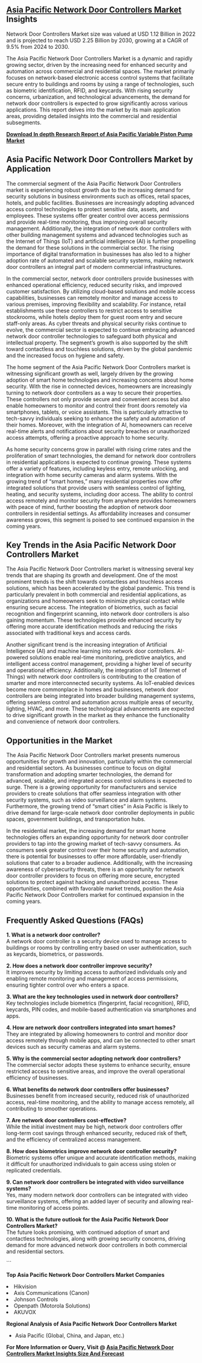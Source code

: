 <h2><a href="https://www.verifiedmarketreports.com/download-sample/?rid=401690&amp;utm_source=Github-Feb&amp;utm_medium=225" target="_blank">Asia Pacific Network Door Controllers Market</a> Insights</h2><p>Network Door Controllers Market size was valued at USD 1.12 Billion in 2022 and is projected to reach USD 2.25 Billion by 2030, growing at a CAGR of 9.5% from 2024 to 2030.</p><p><p>The Asia Pacific Network Door Controllers Market is a dynamic and rapidly growing sector, driven by the increasing need for enhanced security and automation across commercial and residential spaces. The market primarily focuses on network-based electronic access control systems that facilitate secure entry to buildings and rooms by using a range of technologies, such as biometric identification, RFID, and keycards. With rising security concerns, urbanization, and technological advancements, the demand for network door controllers is expected to grow significantly across various applications. This report delves into the market by its main application areas, providing detailed insights into the commercial and residential subsegments. <a href="#"><p><strong>Download In depth Research Report of <a href="https://www.verifiedmarketreports.com/download-sample/?rid=236118&amp;utm_source=Pulse-Dec&amp;utm_medium=225" target="_blank">Asia Pacific Variable Piston Pump Market</a></strong></p></a></p> <h2>Asia Pacific Network Door Controllers Market by Application</h2> <p>The commercial segment of the Asia Pacific Network Door Controllers market is experiencing robust growth due to the increasing demand for security solutions in business environments such as offices, retail spaces, hotels, and public facilities. Businesses are increasingly adopting advanced access control technologies to protect sensitive data, assets, and employees. These systems offer greater control over access permissions and provide real-time monitoring, thus improving overall security management. Additionally, the integration of network door controllers with other building management systems and advanced technologies such as the Internet of Things (IoT) and artificial intelligence (AI) is further propelling the demand for these solutions in the commercial sector. The rising importance of digital transformation in businesses has also led to a higher adoption rate of automated and scalable security systems, making network door controllers an integral part of modern commercial infrastructures.</p> <p>In the commercial sector, network door controllers provide businesses with enhanced operational efficiency, reduced security risks, and improved customer satisfaction. By utilizing cloud-based solutions and mobile access capabilities, businesses can remotely monitor and manage access to various premises, improving flexibility and scalability. For instance, retail establishments use these controllers to restrict access to sensitive stockrooms, while hotels deploy them for guest room entry and secure staff-only areas. As cyber threats and physical security risks continue to evolve, the commercial sector is expected to continue embracing advanced network door controller technologies to safeguard both physical and intellectual property. The segment’s growth is also supported by the shift toward contactless and touchless solutions, driven by the global pandemic and the increased focus on hygiene and safety.</p> <p>The home segment of the Asia Pacific Network Door Controllers market is witnessing significant growth as well, largely driven by the growing adoption of smart home technologies and increasing concerns about home security. With the rise in connected devices, homeowners are increasingly turning to network door controllers as a way to secure their properties. These controllers not only provide secure and convenient access but also enable homeowners to monitor and control their front doors remotely via smartphones, tablets, or voice assistants. This is particularly attractive to tech-savvy individuals seeking to enhance the safety and automation of their homes. Moreover, with the integration of AI, homeowners can receive real-time alerts and notifications about security breaches or unauthorized access attempts, offering a proactive approach to home security.</p> <p>As home security concerns grow in parallel with rising crime rates and the proliferation of smart technologies, the demand for network door controllers in residential applications is expected to continue growing. These systems offer a variety of features, including keyless entry, remote unlocking, and integration with home security cameras and alarm systems. With the growing trend of “smart homes,” many residential properties now offer integrated solutions that provide users with seamless control of lighting, heating, and security systems, including door access. The ability to control access remotely and monitor security from anywhere provides homeowners with peace of mind, further boosting the adoption of network door controllers in residential settings. As affordability increases and consumer awareness grows, this segment is poised to see continued expansion in the coming years.</p> <h2>Key Trends in the Asia Pacific Network Door Controllers Market</h2> <p>The Asia Pacific Network Door Controllers market is witnessing several key trends that are shaping its growth and development. One of the most prominent trends is the shift towards contactless and touchless access solutions, which has been accelerated by the global pandemic. This trend is particularly prevalent in both commercial and residential applications, as organizations and homeowners seek to minimize physical contact while ensuring secure access. The integration of biometrics, such as facial recognition and fingerprint scanning, into network door controllers is also gaining momentum. These technologies provide enhanced security by offering more accurate identification methods and reducing the risks associated with traditional keys and access cards.</p> <p>Another significant trend is the increasing integration of Artificial Intelligence (AI) and machine learning into network door controllers. AI-powered solutions enable real-time monitoring, predictive analytics, and intelligent access control management, providing a higher level of security and operational efficiency. Additionally, the integration of IoT (Internet of Things) with network door controllers is contributing to the creation of smarter and more interconnected security systems. As IoT-enabled devices become more commonplace in homes and businesses, network door controllers are being integrated into broader building management systems, offering seamless control and automation across multiple areas of security, lighting, HVAC, and more. These technological advancements are expected to drive significant growth in the market as they enhance the functionality and convenience of network door controllers.</p> <h2>Opportunities in the Market</h2> <p>The Asia Pacific Network Door Controllers market presents numerous opportunities for growth and innovation, particularly within the commercial and residential sectors. As businesses continue to focus on digital transformation and adopting smarter technologies, the demand for advanced, scalable, and integrated access control solutions is expected to surge. There is a growing opportunity for manufacturers and service providers to create solutions that offer seamless integration with other security systems, such as video surveillance and alarm systems. Furthermore, the growing trend of “smart cities” in Asia Pacific is likely to drive demand for large-scale network door controller deployments in public spaces, government buildings, and transportation hubs.</p> <p>In the residential market, the increasing demand for smart home technologies offers an expanding opportunity for network door controller providers to tap into the growing market of tech-savvy consumers. As consumers seek greater control over their home security and automation, there is potential for businesses to offer more affordable, user-friendly solutions that cater to a broader audience. Additionally, with the increasing awareness of cybersecurity threats, there is an opportunity for network door controller providers to focus on offering more secure, encrypted solutions to protect against hacking and unauthorized access. These opportunities, combined with favorable market trends, position the Asia Pacific Network Door Controllers market for continued expansion in the coming years.</p> <h2>Frequently Asked Questions (FAQs)</h2> <p><strong>1. What is a network door controller?</strong><br> A network door controller is a security device used to manage access to buildings or rooms by controlling entry based on user authentication, such as keycards, biometrics, or passwords.</p> <p><strong>2. How does a network door controller improve security?</strong><br> It improves security by limiting access to authorized individuals only and enabling remote monitoring and management of access permissions, ensuring tighter control over who enters a space.</p> <p><strong>3. What are the key technologies used in network door controllers?</strong><br> Key technologies include biometrics (fingerprint, facial recognition), RFID, keycards, PIN codes, and mobile-based authentication via smartphones and apps.</p> <p><strong>4. How are network door controllers integrated into smart homes?</strong><br> They are integrated by allowing homeowners to control and monitor door access remotely through mobile apps, and can be connected to other smart devices such as security cameras and alarm systems.</p> <p><strong>5. Why is the commercial sector adopting network door controllers?</strong><br> The commercial sector adopts these systems to enhance security, ensure restricted access to sensitive areas, and improve the overall operational efficiency of businesses.</p> <p><strong>6. What benefits do network door controllers offer businesses?</strong><br> Businesses benefit from increased security, reduced risk of unauthorized access, real-time monitoring, and the ability to manage access remotely, all contributing to smoother operations.</p> <p><strong>7. Are network door controllers cost-effective?</strong><br> While the initial investment may be high, network door controllers offer long-term cost savings through enhanced security, reduced risk of theft, and the efficiency of centralized access management.</p> <p><strong>8. How does biometrics improve network door controller security?</strong><br> Biometric systems offer unique and accurate identification methods, making it difficult for unauthorized individuals to gain access using stolen or replicated credentials.</p> <p><strong>9. Can network door controllers be integrated with video surveillance systems?</strong><br> Yes, many modern network door controllers can be integrated with video surveillance systems, offering an added layer of security and allowing real-time monitoring of access points.</p> <p><strong>10. What is the future outlook for the Asia Pacific Network Door Controllers Market?</strong><br> The future looks promising, with continued adoption of smart and contactless technologies, along with growing security concerns, driving demand for more advanced network door controllers in both commercial and residential sectors.</p> ```</p><p><strong>Top Asia Pacific Network Door Controllers Market Companies</strong></p><div data-test-id=""><p><li>Hikvision</li><li> Axis Communications (Canon)</li><li> Johnson Controls</li><li> Openpath (Motorola Solutions)</li><li> AKUVOX</li></p><div><strong>Regional Analysis of&nbsp;Asia Pacific Network Door Controllers Market</strong></div><ul><li dir="ltr"><p dir="ltr">Asia Pacific (Global, China, and Japan, etc.)</p></li></ul><p><strong>For More Information or Query, Visit @&nbsp;</strong><strong><a href="https://www.verifiedmarketreports.com/product/network-door-controllers-market/?utm_source=Github-Feb&amp;utm_medium=225" target="_blank">Asia Pacific Network Door Controllers Market Insights Size And Forecast</a></strong></p></div><h2>&nbsp;</h2><div data-test-id="">&nbsp;</div>
